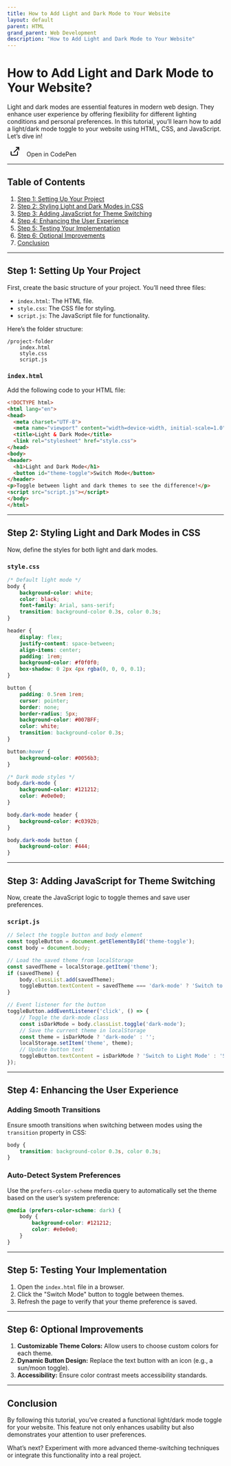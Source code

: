```yaml
---
title: How to Add Light and Dark Mode to Your Website
layout: default
parent: HTML
grand_parent: Web Development
description: "How to Add Light and Dark Mode to Your Website"
---
```


# How to Add Light and Dark Mode to Your Website?

Light and dark modes are essential features in modern web design. They enhance user experience by offering flexibility
for different lighting conditions and personal preferences. In this tutorial, you’ll learn how to add a light/dark mode
toggle to your website using HTML, CSS, and JavaScript. Let’s dive in!

<a href="https://codepen.io/moszes/pen/LYovrEL" target="_blank" style="text-decoration: none;">
  <button style="background: none; border: none; cursor: pointer;">
    <svg xmlns="http://www.w3.org/2000/svg" width="24" height="24" viewBox="0 0 24 24" fill="none" stroke="currentColor" stroke-width="2" stroke-linecap="round" stroke-linejoin="round" class="feather feather-external-link"><title>External Link</title><path d="M18 13v6a2 2 0 0 1-2 2H5a2 2 0 0 1-2-2V13"></path><polyline points="15 3 21 3 21 9"></polyline><line x1="10" y1="14" x2="21" y2="3"></line></svg>
  </button>
  <span style="margin-left: 5px;">Open in CodePen</span>
</a>

---

## Table of Contents

1. [Step 1: Setting Up Your Project](#step-1-setting-up-your-project)
2. [Step 2: Styling Light and Dark Modes in CSS](#step-2-styling-light-and-dark-modes-in-css)
3. [Step 3: Adding JavaScript for Theme Switching](#step-3-adding-javascript-for-theme-switching)
4. [Step 4: Enhancing the User Experience](#step-4-enhancing-the-user-experience)
5. [Step 5: Testing Your Implementation](#step-5-testing-your-implementation)
6. [Step 6: Optional Improvements](#step-6-optional-improvements)
7. [Conclusion](#conclusion)

---

## Step 1: Setting Up Your Project

First, create the basic structure of your project. You’ll need three files:

- `index.html`: The HTML file.
- `style.css`: The CSS file for styling.
- `script.js`: The JavaScript file for functionality.

Here’s the folder structure:

```
/project-folder
    index.html
    style.css
    script.js
```

### `index.html`

Add the following code to your HTML file:

```html
<!DOCTYPE html>
<html lang="en">
<head>
  <meta charset="UTF-8">
  <meta name="viewport" content="width=device-width, initial-scale=1.0">
  <title>Light & Dark Mode</title>
  <link rel="stylesheet" href="style.css">
</head>
<body>
<header>
  <h1>Light and Dark Mode</h1>
  <button id="theme-toggle">Switch Mode</button>
</header>
<p>Toggle between light and dark themes to see the difference!</p>
<script src="script.js"></script>
</body>
</html>
```

---

## Step 2: Styling Light and Dark Modes in CSS

Now, define the styles for both light and dark modes.

### `style.css`

```css
/* Default light mode */
body {
    background-color: white;
    color: black;
    font-family: Arial, sans-serif;
    transition: background-color 0.3s, color 0.3s;
}

header {
    display: flex;
    justify-content: space-between;
    align-items: center;
    padding: 1rem;
    background-color: #f0f0f0;
    box-shadow: 0 2px 4px rgba(0, 0, 0, 0.1);
}

button {
    padding: 0.5rem 1rem;
    cursor: pointer;
    border: none;
    border-radius: 5px;
    background-color: #007BFF;
    color: white;
    transition: background-color 0.3s;
}

button:hover {
    background-color: #0056b3;
}

/* Dark mode styles */
body.dark-mode {
    background-color: #121212;
    color: #e0e0e0;
}

body.dark-mode header {
    background-color: #c0392b;
}

body.dark-mode button {
    background-color: #444;
}
```

---

## Step 3: Adding JavaScript for Theme Switching

Now, create the JavaScript logic to toggle themes and save user preferences.

### `script.js`

```javascript
// Select the toggle button and body element
const toggleButton = document.getElementById('theme-toggle');
const body = document.body;

// Load the saved theme from localStorage
const savedTheme = localStorage.getItem('theme');
if (savedTheme) {
	body.classList.add(savedTheme);
	toggleButton.textContent = savedTheme === 'dark-mode' ? 'Switch to Light Mode' : 'Switch to Dark Mode';
}

// Event listener for the button
toggleButton.addEventListener('click', () => {
	// Toggle the dark-mode class
	const isDarkMode = body.classList.toggle('dark-mode');
	// Save the current theme in localStorage
	const theme = isDarkMode ? 'dark-mode' : '';
	localStorage.setItem('theme', theme);
	// Update button text
	toggleButton.textContent = isDarkMode ? 'Switch to Light Mode' : 'Switch to Dark Mode';
});
```

---

## Step 4: Enhancing the User Experience

### Adding Smooth Transitions

Ensure smooth transitions when switching between modes using the `transition` property in CSS:

```css
body {
    transition: background-color 0.3s, color 0.3s;
}
```

### Auto-Detect System Preferences

Use the `prefers-color-scheme` media query to automatically set the theme based on the user’s system preference:

```css
@media (prefers-color-scheme: dark) {
    body {
        background-color: #121212;
        color: #e0e0e0;
    }
}
```

---

## Step 5: Testing Your Implementation

1. Open the `index.html` file in a browser.
2. Click the "Switch Mode" button to toggle between themes.
3. Refresh the page to verify that your theme preference is saved.

---

## Step 6: Optional Improvements

1. **Customizable Theme Colors:** Allow users to choose custom colors for each theme.
2. **Dynamic Button Design:** Replace the text button with an icon (e.g., a sun/moon toggle).
3. **Accessibility:** Ensure color contrast meets accessibility standards.

---

## Conclusion

By following this tutorial, you’ve created a functional light/dark mode toggle for your website. This feature not only
enhances usability but also demonstrates your attention to user preferences.

What’s next? Experiment with more advanced theme-switching techniques or integrate this functionality into a real
project.